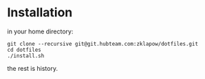 # Installation

in your home directory:
```
git clone --recursive git@git.hubteam.com:zklapow/dotfiles.git
cd dotfiles
./install.sh
```

the rest is history.
